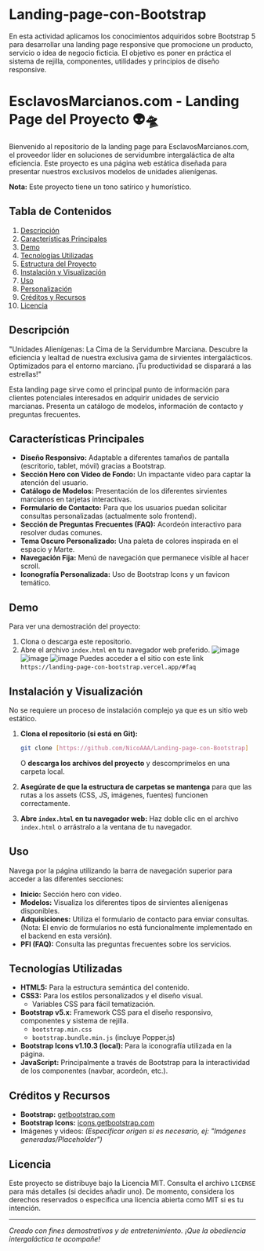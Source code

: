 # Landing-page-con-Bootstrap
En esta actividad aplicamos los conocimientos adquiridos sobre Bootstrap 5 para desarrollar una landing page responsive que promocione un producto, servicio o idea de negocio ficticia.  El objetivo es poner en práctica el sistema de rejilla, componentes, utilidades y principios de diseño responsive.

# EsclavosMarcianos.com - Landing Page del Proyecto 👽🛸

Bienvenido al repositorio de la landing page para EsclavosMarcianos.com, el proveedor líder en soluciones de servidumbre intergaláctica de alta eficiencia. Este proyecto es una página web estática diseñada para presentar nuestros exclusivos modelos de unidades alienígenas.

**Nota:** Este proyecto tiene un tono satírico y humorístico.

## Tabla de Contenidos
1. [Descripción](#descripción)
2. [Características Principales](#características-principales)
3. [Demo](#demo)
4. [Tecnologías Utilizadas](#tecnologías-utilizadas)
5. [Estructura del Proyecto](#estructura-del-proyecto)
6. [Instalación y Visualización](#instalación-y-visualización)
7. [Uso](#uso)
8. [Personalización](#personalización)
9. [Créditos y Recursos](#créditos-y-recursos)
10. [Licencia](#licencia)

## Descripción

"Unidades Alienígenas: La Cima de la Servidumbre Marciana. Descubre la eficiencia y lealtad de nuestra exclusiva gama de sirvientes intergalácticos. Optimizados para el entorno marciano. ¡Tu productividad se disparará a las estrellas!"

Esta landing page sirve como el principal punto de información para clientes potenciales interesados en adquirir unidades de servicio marcianas. Presenta un catálogo de modelos, información de contacto y preguntas frecuentes.

## Características Principales

* **Diseño Responsivo:** Adaptable a diferentes tamaños de pantalla (escritorio, tablet, móvil) gracias a Bootstrap.
* **Sección Hero con Video de Fondo:** Un impactante video para captar la atención del usuario.
* **Catálogo de Modelos:** Presentación de los diferentes sirvientes marcianos en tarjetas interactivas.
* **Formulario de Contacto:** Para que los usuarios puedan solicitar consultas personalizadas (actualmente solo frontend).
* **Sección de Preguntas Frecuentes (FAQ):** Acordeón interactivo para resolver dudas comunes.
* **Tema Oscuro Personalizado:** Una paleta de colores inspirada en el espacio y Marte.
* **Navegación Fija:** Menú de navegación que permanece visible al hacer scroll.
* **Iconografía Personalizada:** Uso de Bootstrap Icons y un favicon temático.

## Demo

Para ver una demostración del proyecto:
1.  Clona o descarga este repositorio.
2.  Abre el archivo `index.html` en tu navegador web preferido.
![image](https://github.com/user-attachments/assets/b304e01e-2a6d-40d5-b420-701ae99e207a)
![image](https://github.com/user-attachments/assets/c4311110-15a7-48bb-89dd-ce85a0000356)
![image](https://github.com/user-attachments/assets/7c8de9b7-4fe3-41e2-bc2b-41c2ad8a3251)
Puedes acceder a el sitio con este link `https://landing-page-con-bootstrap.vercel.app/#faq`
## Instalación y Visualización

No se requiere un proceso de instalación complejo ya que es un sitio web estático.

1.  **Clona el repositorio (si está en Git):**
    ```bash
    git clone [https://github.com/NicoAAA/Landing-page-con-Bootstrap]
    ```
    O **descarga los archivos del proyecto** y descomprímelos en una carpeta local.

2.  **Asegúrate de que la estructura de carpetas se mantenga**  para que las rutas a los assets (CSS, JS, imágenes, fuentes) funcionen correctamente.

3.  **Abre `index.html` en tu navegador web:**
    Haz doble clic en el archivo `index.html` o arrástralo a la ventana de tu navegador.

## Uso

Navega por la página utilizando la barra de navegación superior para acceder a las diferentes secciones:
* **Inicio:** Sección hero con video.
* **Modelos:** Visualiza los diferentes tipos de sirvientes alienígenas disponibles.
* **Adquisiciones:** Utiliza el formulario de contacto para enviar consultas. (Nota: El envío de formularios no está funcionalmente implementado en el backend en esta versión).
* **PFI (FAQ):** Consulta las preguntas frecuentes sobre los servicios.

  
## Tecnologías Utilizadas

* **HTML5:** Para la estructura semántica del contenido.
* **CSS3:** Para los estilos personalizados y el diseño visual.
    * Variables CSS para fácil tematización.
* **Bootstrap v5.x:** Framework CSS para el diseño responsivo, componentes y sistema de rejilla.
    * `bootstrap.min.css`
    * `bootstrap.bundle.min.js` (incluye Popper.js)
* **Bootstrap Icons v1.10.3 (local):** Para la iconografía utilizada en la página.
* **JavaScript:** Principalmente a través de Bootstrap para la interactividad de los componentes (navbar, acordeón, etc.).

## Créditos y Recursos

* **Bootstrap:** [getbootstrap.com](https://getbootstrap.com/)
* **Bootstrap Icons:** [icons.getbootstrap.com](https://icons.getbootstrap.com/)
* Imágenes y videos: *(Especificar origen si es necesario, ej: "Imágenes generadas/Placeholder")*

## Licencia

Este proyecto se distribuye bajo la Licencia MIT. Consulta el archivo `LICENSE` para más detalles (si decides añadir uno).
De momento, considera los derechos reservados o especifica una licencia abierta como MIT si es tu intención.

---

*Creado con fines demostrativos y de entretenimiento. ¡Que la obediencia intergaláctica te acompañe!*
